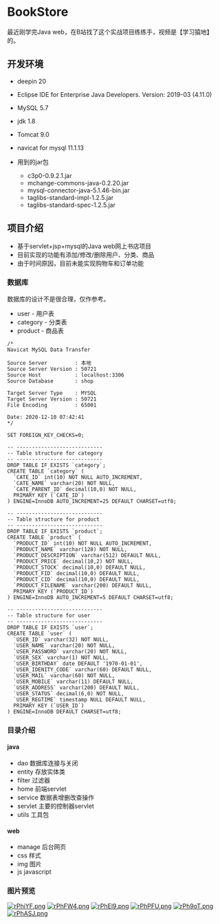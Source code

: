 # BookStore

 最近刚学完Java web，在B站找了这个实战项目练练手，视频是【学习猿地】的。
 
## 开发环境

- deepin 20

- Eclipse IDE for Enterprise Java Developers. Version: 2019-03 (4.11.0)

- MySQL 5.7
- jdk 1.8
- Tomcat 9.0
- navicat for mysql 11.1.13
- 用到的jar包
  - c3p0-0.9.2.1.jar
  - mchange-commons-java-0.2.20.jar
  - mysql-connector-java-5.1.46-bin.jar
  - taglibs-standard-impl-1.2.5.jar
  - taglibs-standard-spec-1.2.5.jar

## 项目介绍

- 基于servlet+jsp+mysql的Java web网上书店项目
- 目前实现的功能有添加/修改/删除用户、分类、商品
- 由于时间原因，目前未能实现购物车和订单功能

### 数据库

数据库的设计不是很合理，仅作参考。

- user - 用户表
- category - 分类表
- product - 商品表

```mysql
/*
Navicat MySQL Data Transfer

Source Server         : 本地
Source Server Version : 50721
Source Host           : localhost:3306
Source Database       : shop

Target Server Type    : MYSQL
Target Server Version : 50721
File Encoding         : 65001

Date: 2020-12-10 07:42:41
*/

SET FOREIGN_KEY_CHECKS=0;

-- ----------------------------
-- Table structure for category
-- ----------------------------
DROP TABLE IF EXISTS `category`;
CREATE TABLE `category` (
  `CATE_ID` int(10) NOT NULL AUTO_INCREMENT,
  `CATE_NAME` varchar(20) NOT NULL,
  `CATE_PARENT_ID` decimal(10,0) NOT NULL,
  PRIMARY KEY (`CATE_ID`)
) ENGINE=InnoDB AUTO_INCREMENT=25 DEFAULT CHARSET=utf8;

-- ----------------------------
-- Table structure for product
-- ----------------------------
DROP TABLE IF EXISTS `product`;
CREATE TABLE `product` (
  `PRODUCT_ID` int(10) NOT NULL AUTO_INCREMENT,
  `PRODUCT_NAME` varchar(128) NOT NULL,
  `PRODUCT_DESCRIPTION` varchar(512) DEFAULT NULL,
  `PRODUCT_PRICE` decimal(10,2) NOT NULL,
  `PRODUCT_STOCK` decimal(10,0) DEFAULT NULL,
  `PRODUCT_FID` decimal(10,0) DEFAULT NULL,
  `PRODUCT_CID` decimal(10,0) DEFAULT NULL,
  `PRODUCT_FILENAME` varchar(200) DEFAULT NULL,
  PRIMARY KEY (`PRODUCT_ID`)
) ENGINE=InnoDB AUTO_INCREMENT=5 DEFAULT CHARSET=utf8;

-- ----------------------------
-- Table structure for user
-- ----------------------------
DROP TABLE IF EXISTS `user`;
CREATE TABLE `user` (
  `USER_ID` varchar(32) NOT NULL,
  `USER_NAME` varchar(20) NOT NULL,
  `USER_PASSWORD` varchar(20) NOT NULL,
  `USER_SEX` varchar(1) NOT NULL,
  `USER_BIRTHDAY` date DEFAULT '1970-01-01',
  `USER_IDENITY_CODE` varchar(60) DEFAULT NULL,
  `USER_MAIL` varchar(60) NOT NULL,
  `USER_MOBILE` varchar(11) DEFAULT NULL,
  `USER_ADDRESS` varchar(200) DEFAULT NULL,
  `USER_STATUS` decimal(6,0) NOT NULL,
  `USER_REGTIME` timestamp NULL DEFAULT NULL,
  PRIMARY KEY (`USER_ID`)
) ENGINE=InnoDB DEFAULT CHARSET=utf8;

```



### 目录介绍

#### java

- dao 数据库连接与关闭
- entity 存放实体类
- filter 过滤器
- home 前端servlet
- service 数据表增删改查操作
- servlet 主要的控制器servlet
- utils 工具包

#### web

- manage 后台网页
- css 样式
- img 图片
- js javascript



### 图片预览

[![rPhiYF.png](https://s3.ax1x.com/2020/12/10/rPhiYF.png)](https://imgchr.com/i/rPhiYF)
[![rPhFW4.png](https://s3.ax1x.com/2020/12/10/rPhFW4.png)](https://imgchr.com/i/rPhFW4)
[![rPhEl9.png](https://s3.ax1x.com/2020/12/10/rPhEl9.png)](https://imgchr.com/i/rPhEl9)
[![rPhPFU.png](https://s3.ax1x.com/2020/12/10/rPhPFU.png)](https://imgchr.com/i/rPhPFU)
[![rPh9oT.png](https://s3.ax1x.com/2020/12/10/rPh9oT.png)](https://imgchr.com/i/rPh9oT)
[![rPhASJ.png](https://s3.ax1x.com/2020/12/10/rPhASJ.png)](https://imgchr.com/i/rPhASJ)
